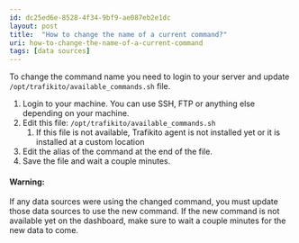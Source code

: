 ```yaml
---
id: dc25ed6e-8528-4f34-9bf9-ae087eb2e1dc
layout: post
title:  "How to change the name of a current command?"
uri: how-to-change-the-name-of-a-current-command
tags: [data sources]
---
```

To change the command name you need to login to your server and update `/opt/trafikito/available_commands.sh` file.

<!--more-->


1.  Login to your machine. You can use SSH, FTP or anything else depending on your machine.
2.  Edit this file: `/opt/trafikito/available_commands.sh`
    1.  If this file is not available, Trafikito agent is not installed yet or it is installed at a custom location
3.  Edit the alias of the command at the end of the file.
4.  Save the file and wait a couple minutes.

#### Warning:

If any data sources were using the changed command, you must update those data sources to use the new command. 
If the new command is not available yet on the dashboard, make sure to wait a couple minutes for the new data to come.
